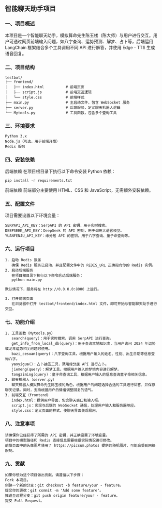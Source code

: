 ## 智能聊天助手项目

### 一、项目概述

本项目是一个智能聊天助手，模拟算命先生陈玉楼（陈大师）与用户进行交互。用户可通过网页前端输入问题，如八字查询、运势预测、解梦、占卜等，后端运用 LangChain 框架结合多个工具调用不同 API 进行解答，并使用 Edge - TTS 生成语音回复。

### 二、项目结构

```
testbot/
├── frontend/
│   ├── index.html          # 前端页面
│   ├── script.js           # 前端交互逻辑
│   └── style.css           # 前端样式
├── main.py                 # 主启动文件，包含 WebSocket 服务
├── server.py               # 后端服务，定义聊天机器人逻辑
└── Mytools.py              # 工具函数，包含多个查询工具
```

### 三、环境要求

```
Python 3.x
Node.js（可选，用于前端开发）
Redis 服务
```

### 四、安装依赖

后端依赖
在项目根目录下执行以下命令安装 Python 依赖：

```
pip install -r requirements.txt
```

前端依赖
前端部分主要使用 HTML、CSS 和 JavaScript，无需额外安装依赖。

### 五、配置文件

项目需要设置以下环境变量：

```
SERPAPI_API_KEY：SerpAPI 的 API 密钥，用于实时搜索。
DEEPSEEK_API_KEY：DeepSeek 的 API 密钥，用于调用大语言模型。
YUANFENJU_API_KEY：缘分居 API 的密钥，用于八字查询、童子命查询等。
```

### 六、运行项目

```
1. 启动 Redis 服务
   确保 Redis 服务已启动，并且配置文件中的 REDIS_URL 正确指向你的 Redis 实例。
2. 启动后端服务
   在项目根目录下执行以下命令启动后端服务：
   python main.py

默认情况下，服务将在 http://0.0.0.0:8000 上运行。

3. 打开前端页面
   在浏览器中打开 testbot/frontend/index.html 文件，即可开始与智能聊天助手进行交互。
```



### 七、功能介绍

```
1. 工具函数（Mytools.py）
   search(query)：用于实时搜索，调用 SerpAPI 进行查询。
   get_info_from_local_db(query)：用于查询本地知识库，当用户询问 2024 年运势或龙年运势相关问题时使用。
   bazi_cesuan(query)：八字查询工具，根据用户输入的姓名、性别、出生日期等信息查询八字。
   yaoyigua()：占卜抽签工具，调用缘分居 API 进行占卜。
   jiemeng(query)：解梦工具，根据用户输入的梦境内容进行解梦。
   tongziming(query)：童子命查询工具，根据用户输入的信息查询童子命相关信息。
2. 聊天机器人（server.py）
   聊天机器人模拟算命先生陈玉楼的角色，根据用户的问题选择合适的工具进行回答，并保存聊天记录。同时，支持根据用户的情绪调整回复的语气。
3. 前端交互（frontend）
   index.html：提供用户界面，包含聊天窗口和输入框。
   script.js：实现与后端的 WebSocket 通信，处理用户输入和服务器响应。
   style.css：定义页面的样式，使聊天界面美观易用。
```

### 八、注意事项

```
请确保你已经获得了所需的 API 密钥，并正确设置了环境变量。
项目中的模型路径和 Redis 连接信息需要根据实际情况进行修改。
前端页面中的头像图片使用了 https://picsum.photos 提供的随机图片，可能会受到网络限制。
```

### 九、贡献

```
如果你想为这个项目做出贡献，请遵循以下步骤：
Fork 本项目。
创建一个新的分支：git checkout -b feature/your - feature。
提交你的更改：git commit -m 'Add some feature'。
推送至远程分支：git push origin feature/your - feature。
提交 Pull Request。
```

